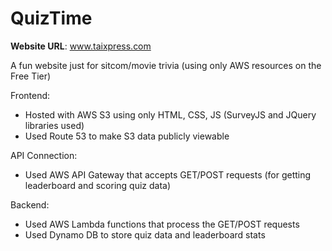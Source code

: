 # QuizTime
**Website URL**: www.taixpress.com

A fun website just for sitcom/movie trivia (using only AWS resources on the Free Tier)

Frontend:
- Hosted with AWS S3 using only HTML, CSS, JS (SurveyJS and JQuery libraries used)
- Used Route 53 to make S3 data publicly viewable

API Connection:
- Used AWS API Gateway that accepts GET/POST requests (for getting leaderboard and scoring quiz data)

Backend:
- Used AWS Lambda functions that process the GET/POST requests
- Used Dynamo DB to store quiz data and leaderboard stats
